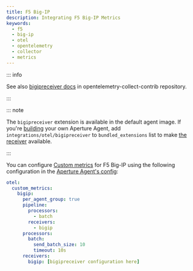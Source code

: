 ```yaml
---
title: F5 Big-IP
description: Integrating F5 Big-IP Metrics
keywords:
  - f5
  - big-ip
  - otel
  - opentelemetry
  - collector
  - metrics
---
```


::: info

See also [bigipreceiver docs][receiver] in opentelemetry-collect-contrib
repository.

:::

::: note

The `bigipreceiver` extension is available in the default agent image. If you're
[building][build] your own Aperture Agent, add `integrations/otel/bigipreceiver`
to `bundled_extensions` list to make [the receiver][receiver] available.

:::

You can configure [Custom metrics][custom-metrics] for F5 Big-IP using the
following configuration in the [Aperture Agent's config][agent-config]:

```yaml
otel:
  custom_metrics:
    bigip:
      per_agent_group: true
      pipeline:
        processors:
          - batch
        receivers:
          - bigip
      processors:
        batch:
          send_batch_size: 10
          timeout: 10s
      receivers:
        bigip: [bigipreceiver configuration here]
```

[build]: /reference/aperturectl/build/agent/agent.md
[receiver]:
  https://github.com/open-telemetry/opentelemetry-collector-contrib/tree/main/receiver/bigipreceiver
[custom-metrics]: /reference/configuration/agent.md#custom-metrics-config
[agent-config]: /reference/configuration/agent.md#agent-o-t-e-l-config

